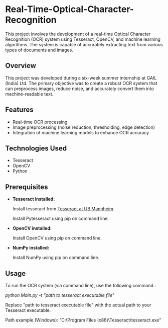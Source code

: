 # Real-Time-Optical-Character-Recognition
This project involves the development of a real-time Optical Character Recognition (OCR) system using Tesseract, OpenCV, and machine learning algorithms. The system is capable of accurately extracting text from various types of documents and images.

## Overview

This project was developed during a six-week summer internship at GAIL (India) Ltd. The primary objective was to create a robust OCR system that can preprocess images, reduce noise, and accurately convert them into machine-readable text.


## Features
- Real-time OCR processing
- Image preprocessing (noise reduction, thresholding, edge detection)
- Integration of machine learning models to enhance OCR accuracy


## Technologies Used
- Tesseract
- OpenCV
- Python


## Prerequisites 
- **Tesseract installed:**
  
  Install tesseract from [Tesseract at UB Mannheim](https://github.com/UB-Mannheim/tesseract/wiki).
  
  Install Pytesseract using pip on command line.

- **OpenCV installed:**
  
  Install OpenCV using pip on command line.

- **NumPy installed:**

  Install NumPy using pip on command line.


## Usage 

To run the OCR system (via command line), use the following command :

_python Main.py -t "path to tesseract executable file"_

Replace "path to tesseract executable file" with the actual path to your Tesseract executable.

Path example (Windows): "C:\Program Files (x86)\Tesseract\tesseract.exe"
